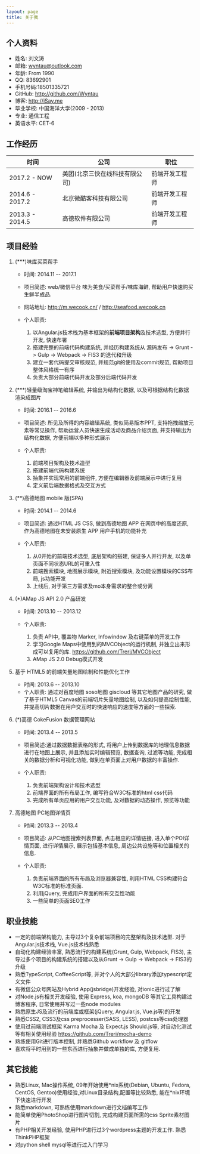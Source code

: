 ```yaml
---
layout: page
title: 关于我
---
```


## 个人资料
- 姓名: 刘文涛
- 邮箱: wyntau@outlook.com
- 年龄: From 1990
- QQ: 83692901
- 手机号码:18501335721
- GitHub: <http://github.com/Wyntau>
- 博客: <http://iSay.me>
- 毕业学校: 中国海洋大学(2009 - 2013)
- 专业: 通信工程
- 英语水平: CET-6

## 工作经历

| 时间            | 公司                   | 职位           |
|-----------------|------------------------|----------------|
| 2017.2 - NOW    | 美团(北京三快在线科技有限公司) | 前端开发工程师 |
| 2014.6 - 2017.2 | 北京微酷客科技有限公司 | 前端开发工程师 |
| 2013.3 - 2014.5 | 高德软件有限公司       | 前端开发工程师 |

## 项目经验

1. (***)味库买菜帮手

    - 时间: 2014.11 -- 2017.1
    - 项目简述: web/微信平台 味为美食/买菜帮手/味库海鲜, 帮助用户快速购买生鲜半成品.
    - 网站地址: <http://m.wecook.cn/> / <http://seafood.wecook.cn>
    - 个人职责:

        1. 以Angular.js技术栈为基本框架的**前端项目架构**及技术选型, 方便并行开发, 快速布署
        2. 搭建完整的前端代码构建系统, 并经历构建系统从 源码发布 -> Grunt -> Gulp -> Webpack -> FIS3 的迭代和升级
        3. 建立一套代码提交审核规范, 并规范git的使用及commit规范, 帮助项目整体风格统一有序
        4. 负责大部分前端代码开发及部分后端代码开发

2. (***)轻量级淘宝神笔编辑系统, 并输出为结构化数据, 以及可根据结构化数据渲染成图片

    - 时间: 2016.1 -- 2016.6
    - 项目简述: 所见及所得的内容编辑系统, 类似简易版本PPT, 支持拖拽缩放元素等常见操作, 帮助运营人员快速生成活动及商品介绍页面, 并支持输出为结构化数据, 方便前端以多种形式展示
    - 个人职责:

        1. 前端项目架构及技术造型
        2. 搭建前端代码构建系统
        3. 抽象并实现常用的前端组件, 方便在编辑器及前端展示中进行复用
        4. 定义前后端数据格式及交互方式

2. (**)高德地图 mobile 版(SPA)

    - 时间: 2014.1 -- 2014.6
    - 项目简述: 通过HTML JS CSS, 做到高德地图 APP 在网页中的高度还原, 作为高德地图在未安装原生 APP 用户手机的功能补充
    - 个人职责:

        1. 从0开始的前端技术选型, 底层架构的搭建, 保证多人并行开发, 以及单页面不同状态URL的可重入性
        2. 前端搜索模块, 地图展示模块, 附近搜索模块, 及功能设置模块的CSS布局, js功能开发
        3. 上线后, 对于第三方需求及mo本身需求的整合或分离

3. (*)AMap JS API 2.0 产品研发

    - 时间: 2013.10 -- 2013.12
    - 个人职责:

        1. 负责 API中, 覆盖物 Marker, Infowindow 及右键菜单的开发工作
        2. 学习Google Maps中使用到的MVCObject的运行机制, 并独立出来形成可以复用的库. <https://github.com/Treri/MVCObject>
        3. AMap JS 2.0 Debug模式开发

4. 基于 HTML5 的前端矢量地图绘制和性能优化工作

    - 时间: 2013.6 -- 2013.10
    - 个人职责: 通过对百度地图 soso地图 giscloud 等其它地图产品的研究, 做了基于HTML5 Canvas的前端切片矢量地图绘制, 以及如何提高绘制性能, 并提高切片数据在用户交互时的快速响应的速度等方面的一些探索.

5. (*)高德 CokeFusion 数据管理网站

    - 时间: 2013.4 -- 2013.5
    - 项目简述:通过数据数据表格的形式, 将用户上传到数据库的地理信息数据进行在地图上展示, 并且添加实时编辑预览, 数据查询, 过滤等功能, 完成相关的数据分析和可视化功能, 做到在单页面上对用户数据的丰富操作.
    - 个人职责:

        1. 负责前端架构设计和技术选型
        2. 前端界面的所有布局工作, 编写符合W3C标准的html css代码
        3. 完成所有单页应用的用户交互功能, 及对数据的动态操作, 预览等功能

6. 高德地图 PC地图详情页

    - 时间: 2013.3 -- 2013.4
    - 项目简述: 从PC地图搜索列表界面, 点击相应的详情链接, 进入单个POI详情页面, 进行详情展示, 展示包括基本信息, 周边公共设施等和位置相关的信息.
    - 个人职责:

        1. 负责前端界面的所有布局及浏览器兼容性, 利用HTML CSS构建符合W3C标准的标准页面.
        2. 利用jQuery, 完成用户界面的所有交互性功能
        3. 一些简单的页面SEO工作

## 职业技能

- 一定的前端架构能力, 主导过3个复杂前端项目的完整架构及技术选型. 对于 Angular.js技术栈, Vue.js技术栈熟悉
- 自动化构建经验丰富, 熟悉流行的构建系统(Grunt, Gulp, Webpack, FIS3), 主导过多个项目的构建系统的搭建以及从Grunt -> Gulp -> Webpack -> FIS3的升级
- 熟悉TypeScript, CoffeeScript等, 并对个人的大部分library添加typescript定义文件
- 有微信公众号网站及Hybrid App(jsbridge)开发经验, 对ionic进行过了解
- 对Node.js有相关开发经验, 使用 Express, koa, mongoDB 等其它工具构建过博客程序, 日常使用并写过一些node modules
- 熟悉原生JS及流行的前端库或框架(jQuery, Angular.js, Vue.js等)的开发
- 熟悉CSS2, CSS3及css preprocesser(SASS, LESS), postcss等css处理器
- 使用过前端测试框架 Karma Mocha 及 Expect.js Should.js等, 对自动化测试等有相关使用经验 <https://github.com/Treri/mocha-demo>
- 熟练使用Git进行版本控制, 并熟悉Github workflow 及 gitflow
- 喜欢将平时用到的一些东西进行抽象并做成单独的库, 方便复用.

## 其它技能
- 熟悉Linux, Mac操作系统, 09年开始使用\*nix系统(Debian, Ubuntu, Fedora, CentOS, Gentoo)使用经验,对Linux目录结构,配置等比较熟悉, 能在\*nix环境下快速进行开发
- 熟悉markdown, 可熟练使用markdown进行文档编写工作
- 能简单使用PhotoShop进行图片切割, 完成构建页面所需的css Sprite素材图片
- 有PHP相关开发经验, 使用PHP进行过3个wordpress主题的开发工作. 熟悉ThinkPHP框架
- 对python shell mysql等进行过入门学习
